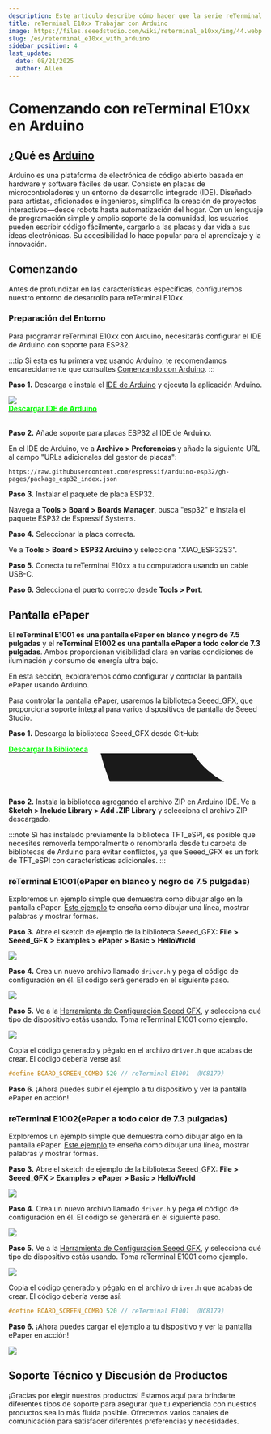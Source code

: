 ```yaml
---
description: Este artículo describe cómo hacer que la serie reTerminal E10xx funcione con Arduino.
title: reTerminal E10xx Trabajar con Arduino
image: https://files.seeedstudio.com/wiki/reterminal_e10xx/img/44.webp
slug: /es/reterminal_e10xx_with_arduino
sidebar_position: 4
last_update:
  date: 08/21/2025
  author: Allen
---
```


# Comenzando con reTerminal E10xx en Arduino

## ¿Qué es [Arduino](https://www.arduino.cc/)

Arduino es una plataforma de electrónica de código abierto basada en hardware y software fáciles de usar. Consiste en placas de microcontroladores y un entorno de desarrollo integrado (IDE). Diseñado para artistas, aficionados e ingenieros, simplifica la creación de proyectos interactivos—desde robots hasta automatización del hogar. Con un lenguaje de programación simple y amplio soporte de la comunidad, los usuarios pueden escribir código fácilmente, cargarlo a las placas y dar vida a sus ideas electrónicas. Su accesibilidad lo hace popular para el aprendizaje y la innovación.

## Comenzando

Antes de profundizar en las características específicas, configuremos nuestro entorno de desarrollo para reTerminal E10xx.

### Preparación del Entorno

Para programar reTerminal E10xx con Arduino, necesitarás configurar el IDE de Arduino con soporte para ESP32.

:::tip
Si esta es tu primera vez usando Arduino, te recomendamos encarecidamente que consultes [Comenzando con Arduino](https://wiki.seeedstudio.com/es/Getting_Started_with_Arduino/).
:::

**Paso 1.** Descarga e instala el [IDE de Arduino](https://www.arduino.cc/en/software) y ejecuta la aplicación Arduino.

<div style={{textAlign:'center'}}><img src="https://files.seeedstudio.com/wiki/seeed_logo/arduino.jpg" style={{width:800, height:'auto'}}/></div>

<div class="download_arduino_container" style={{textAlign: 'center'}}>
    <a class="download_arduino_item" href="https://www.arduino.cc/en/software">
      <strong><span><font color={'FFFFFF'} size={"4"}>Descargar IDE de Arduino</font></span></strong>
    </a>
</div><br />

**Paso 2.** Añade soporte para placas ESP32 al IDE de Arduino.

En el IDE de Arduino, ve a **Archivo > Preferencias** y añade la siguiente URL al campo "URLs adicionales del gestor de placas":

```
https://raw.githubusercontent.com/espressif/arduino-esp32/gh-pages/package_esp32_index.json
```

**Paso 3.** Instalar el paquete de placa ESP32.

Navega a **Tools > Board > Boards Manager**, busca "esp32" e instala el paquete ESP32 de Espressif Systems.

**Paso 4.** Seleccionar la placa correcta.

Ve a **Tools > Board > ESP32 Arduino** y selecciona "XIAO_ESP32S3".

**Paso 5.** Conecta tu reTerminal E10xx a tu computadora usando un cable USB-C.

**Paso 6.** Selecciona el puerto correcto desde **Tools > Port**.


## Pantalla ePaper

El **reTerminal E1001 es una pantalla ePaper en blanco y negro de 7.5 pulgadas** y el **reTerminal E1002 es una pantalla ePaper a todo color de 7.3 pulgadas**. Ambos proporcionan visibilidad clara en varias condiciones de iluminación y consumo de energía ultra bajo.

En esta sección, exploraremos cómo configurar y controlar la pantalla ePaper usando Arduino.

Para controlar la pantalla ePaper, usaremos la biblioteca Seeed_GFX, que proporciona soporte integral para varios dispositivos de pantalla de Seeed Studio.

**Paso 1.** Descarga la biblioteca Seeed_GFX desde GitHub:

<div class="github_container" style={{textAlign: 'center'}}>
    <a class="github_item" href="https://github.com/Seeed-Studio/Seeed_GFX" target="_blank" rel="noopener noreferrer">
    <strong><span><font color={'FFFFFF'} size={"4"}>Descargar la Biblioteca</font></span></strong> <svg aria-hidden="true" focusable="false" role="img" className="mr-2" viewBox="-3 10 9 1" width={16} height={16} fill="currentColor" style={{textAlign: 'center', display: 'inline-block', userSelect: 'none', verticalAlign: 'text-bottom', overflow: 'visible'}}><path d="M8 0c4.42 0 8 3.58 8 8a8.013 8.013 0 0 1-5.45 7.59c-.4.08-.55-.17-.55-.38 0-.27.01-1.13.01-2.2 0-.75-.25-1.23-.54-1.48 1.78-.2 3.65-.88 3.65-3.95 0-.88-.31-1.59-.82-2.15.08-.2.36-1.02-.08-2.12 0 0-.67-.22-2.2.82-.64-.18-1.32-.27-2-.27-.68 0-1.36.09-2 .27-1.53-1.03-2.2-.82-2.2-.82-.44 1.1-.16 1.92-.08 2.12-.51.56-.82 1.28-.82 2.15 0 3.06 1.86 3.75 3.64 3.95-.23.2-.44.55-.51 1.07-.46.21-1.61.55-2.33-.66-.15-.24-.6-.83-1.23-.82-.67.01-.27.38.01.53.34.19.73.9.82 1.13.16.45.68 1.31 2.69.94 0 .67.01 1.3.01 1.49 0 .21-.15.45-.55.38A7.995 7.995 0 0 1 0 8c0-4.42 3.58-8 8-8Z" /></svg>
    </a>
</div><br />


**Paso 2.** Instala la biblioteca agregando el archivo ZIP en Arduino IDE. Ve a **Sketch > Include Library > Add .ZIP Library** y selecciona el archivo ZIP descargado.

:::note
Si has instalado previamente la biblioteca TFT_eSPI, es posible que necesites removerla temporalmente o renombrarla desde tu carpeta de bibliotecas de Arduino para evitar conflictos, ya que Seeed_GFX es un fork de TFT_eSPI con características adicionales.
:::

### reTerminal E1001(ePaper en blanco y negro de 7.5 pulgadas)

Exploremos un ejemplo simple que demuestra cómo dibujar algo en la pantalla ePaper. [Este ejemplo](https://github.com/Seeed-Studio/Seeed_GFX/blob/master/examples/ePaper/Basic/HelloWorld/HelloWorld.ino) te enseña cómo dibujar una línea, mostrar palabras y mostrar formas.

**Paso 3.** Abre el sketch de ejemplo de la biblioteca Seeed_GFX: **File > Seeed_GFX > Examples > ePaper > Basic > HelloWrold**

<div style={{textAlign:'center'}}><img src="https://files.seeedstudio.com/wiki/reterminal_e10xx/img/demo.jpg" style={{width:800, height:'auto'}}/></div>

**Paso 4.** Crea un nuevo archivo llamado `driver.h` y pega el código de configuración en él. El código será generado en el siguiente paso.

<div style={{textAlign:'center'}}><img src="https://files.seeedstudio.com/wiki/reterminal_e10xx/img/select.jpg" style={{width:800, height:'auto'}}/></div>

**Paso 5.** Ve a la [Herramienta de Configuración Seeed GFX](https://seeed-studio.github.io/Seeed_GFX/), y selecciona qué tipo de dispositivo estás usando. Toma reTerminal E1001 como ejemplo.

<div style={{textAlign:'center'}}><img src="https://files.seeedstudio.com/wiki/reterminal_e10xx/img/gfx.jpg" style={{width:800, height:'auto'}}/></div>

Copia el código generado y pégalo en el archivo `driver.h` que acabas de crear. El código debería verse así:

```cpp
#define BOARD_SCREEN_COMBO 520 // reTerminal E1001 （UC8179）
```

**Paso 6.** ¡Ahora puedes subir el ejemplo a tu dispositivo y ver la pantalla ePaper en acción!

### reTerminal E1002(ePaper a todo color de 7.3 pulgadas)

Exploremos un ejemplo simple que demuestra cómo dibujar algo en la pantalla ePaper. [Este ejemplo](https://github.com/Seeed-Studio/Seeed_GFX/blob/master/examples/ePaper/Colorful/HelloWorld/HelloWorld.ino) te enseña cómo dibujar una línea, mostrar palabras y mostrar formas.

**Paso 3.** Abre el sketch de ejemplo de la biblioteca Seeed_GFX: **File > Seeed_GFX > Examples > ePaper > Basic > HelloWrold**

<div style={{textAlign:'center'}}><img src="https://files.seeedstudio.com/wiki/reterminal_e10xx/img/driver2.jpg" style={{width:800, height:'auto'}}/></div>

**Paso 4.** Crea un nuevo archivo llamado `driver.h` y pega el código de configuración en él. El código se generará en el siguiente paso.

<div style={{textAlign:'center'}}><img src="https://files.seeedstudio.com/wiki/reterminal_e10xx/img/select2.jpg" style={{width:800, height:'auto'}}/></div>

**Paso 5.** Ve a la [Herramienta de Configuración Seeed GFX](https://seeed-studio.github.io/Seeed_GFX/), y selecciona qué tipo de dispositivo estás usando. Toma reTerminal E1001 como ejemplo.

<div style={{textAlign:'center'}}><img src="https://files.seeedstudio.com/wiki/reterminal_e10xx/img/gfx2.jpg" style={{width:800, height:'auto'}}/></div>

Copia el código generado y pégalo en el archivo `driver.h` que acabas de crear. El código debería verse así:

```cpp
#define BOARD_SCREEN_COMBO 520 // reTerminal E1001 （UC8179）
```

**Paso 6.** ¡Ahora puedes cargar el ejemplo a tu dispositivo y ver la pantalla ePaper en acción!


<div style={{textAlign:'center'}}><img src="https://files.seeedstudio.com/wiki/reterminal_e10xx/img/screen2.jpeg" style={{width:800, height:'auto'}}/></div>

## Soporte Técnico y Discusión de Productos

¡Gracias por elegir nuestros productos! Estamos aquí para brindarte diferentes tipos de soporte para asegurar que tu experiencia con nuestros productos sea lo más fluida posible. Ofrecemos varios canales de comunicación para satisfacer diferentes preferencias y necesidades.

<div class="table-center">
  <div class="button_tech_support_container">
  <a href="https://forum.seeedstudio.com/" class="button_forum"></a> 
  <a href="https://www.seeedstudio.com/contacts" class="button_email"></a>
  </div>

  <div class="button_tech_support_container">
  <a href="https://discord.gg/eWkprNDMU7" class="button_discord"></a> 
  <a href="https://github.com/Seeed-Studio/wiki-documents/discussions/69" class="button_discussion"></a>
  </div>
</div>


